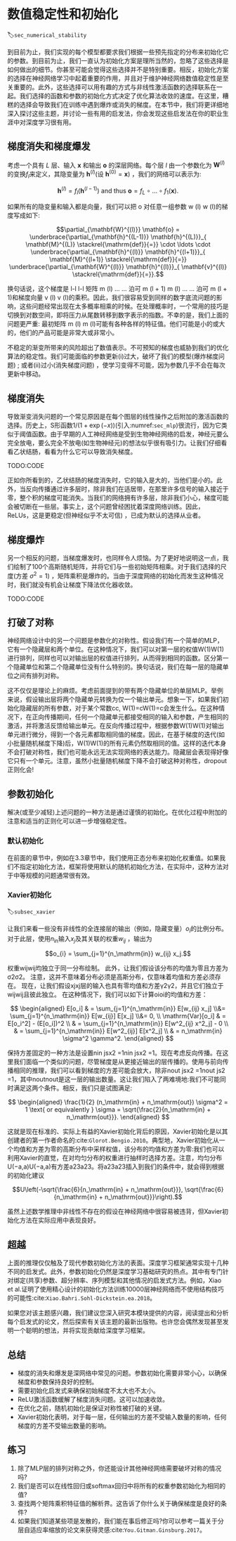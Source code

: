

<!--
 * @version:
 * @Author:  StevenJokess https://github.com/StevenJokess
 * @Date: 2020-08-28 16:01:54
 * @LastEditors:  StevenJokess https://github.com/StevenJokess
 * @LastEditTime: 2020-10-14 21:31:19
 * @Description:MT
 * @TODO::
 * @Reference:http://preview.d2l.ai/d2l-en/master/chapter_multilayer-perceptrons/numerical-stability-and-init.html
 *https://github.com/d2l-ai/d2l-en/edit/master/chapter_multilayer-perceptrons/numerical-stability-and-init.md
-->

# 数值稳定性和初始化
:label:`sec_numerical_stability`

到目前为止，我们实现的每个模型都要求我们根据一些预先指定的分布来初始化它的参数。到目前为止，我们一直认为初始化方案是理所当然的，忽略了这些选择是如何做出的细节。你甚至可能会觉得这些选择并不是特别重要。相反，初始化方案的选择在神经网络学习中起着重要的作用，并且对于维护神经网络数值稳定性是至关重要的。此外，这些选择可以用有趣的方式与非线性激活函数的选择联系在一起。我们选择的函数和参数的初始化方式决定了优化算法收敛的速度。在这里，糟糕的选择会导致我们在训练中遇到爆炸或消失的梯度。在本节中，我们将更详细地深入探讨这些主题，并讨论一些有用的启发法，你会发现这些启发法在你的职业生涯中对深度学习很有用。

## 梯度消失和梯度爆发

考虑一个具有 $L$ 层、输入 $\mathbf{x}$ 和输出 $\mathbf{o}$ 的深层网络。每个层 $l$ 由一个参数化为 $\mathbf{W}^{(l)}$的变换$f_l$来定义，其隐变量为 $\mathbf{h}^{(l)}$(设 $\mathbf{h}^{(0)} = \mathbf{x}$) ，我们的网络可以表示为:

$$\mathbf{h}^{(l)} = f_l (\mathbf{h}^{(l-1)}) \text{ and thus } \mathbf{o} = f_L \circ \ldots \circ f_1(\mathbf{x}).$$

如果所有的隐变量和输入都是向量，我们可以把 o 对任意一组参数 w (l) w (l)的梯度写成如下:

$$\partial_{\mathbf{W}^{(l)}} \mathbf{o} = \underbrace{\partial_{\mathbf{h}^{(L-1)}} \mathbf{h}^{(L)}}_{ \mathbf{M}^{(L)} \stackrel{\mathrm{def}}{=}} \cdot \ldots \cdot \underbrace{\partial_{\mathbf{h}^{(l)}} \mathbf{h}^{(l+1)}}_{ \mathbf{M}^{(l+1)} \stackrel{\mathrm{def}}{=}} \underbrace{\partial_{\mathbf{W}^{(l)}} \mathbf{h}^{(l)}}_{ \mathbf{v}^{(l)} \stackrel{\mathrm{def}}{=}}.$$

换句话说，这个梯度是 l-l l-l 矩阵 m (l) ... ... 泊可 m (l + 1) m (l) ... ... 泊可 m (l + 1)和梯度向量 v (l) v (l)的乘积。因此，我们很容易受到同样的数字底流问题的影响，这些问题经常出现在太多概率相乘的时候。在处理概率时，一个常用的技巧是切换到对数空间，即将压力从尾数转移到数字表示的指数。不幸的是，我们上面的问题更严重: 最初矩阵 m (l) m (l)可能有各种各样的特征值。他们可能是小的或大的，他们的产品可能是非常大或非常小。

不稳定的渐变所带来的风险超出了数值表示。不可预知的梯度也威胁到我们的优化算法的稳定性。我们可能面临的参数更新(i)过大，破坏了我们的模型(爆炸梯度问题) ; 或者(ii)过小(消失梯度问题) ，使学习变得不可能，因为参数几乎不会在每次更新中移动。

## 梯度消失

导致渐变消失问题的一个常见原因是在每个图层的线性操作之后附加的激活函数的选择。历史上，S形函数$1/(1 + \exp(-x))$(引入:numref:`sec_mlp`)很流行，因为它类似于阈值函数。由于早期的人工神经网络是受到生物神经网络的启发，神经元要么完全放电，要么完全不放电(如生物神经元)的想法似乎很有吸引力。让我们仔细看看乙状结肠，看看为什么它可以导致消失梯度。

TODO:CODE

正如你所看到的，乙状结肠的梯度消失时，它的输入是大的，当他们是小的。此外，当反向传播通过许多层时，除非我们在适居带，在那里许多信号的输入接近于零，整个积的梯度可能消失。当我们的网络拥有许多层，除非我们小心，梯度可能会被切断在一些层。事实上，这个问题曾经困扰着深度网络训练。因此，ReLUs，这是更稳定(但神经似乎不太可信) ，已成为默认的选择从业者。

## 梯度爆炸

另一个相反的问题，当梯度爆发时，也同样令人烦恼。为了更好地说明这一点，我们绘制了100个高斯随机矩阵，并将它们与一些初始矩阵相乘。对于我们选择的尺度(方差 $\sigma^2=1$) ，矩阵乘积是爆炸的。当由于深度网络的初始化而发生这种情况时，我们就没有机会让梯度下降法优化器收敛。

TODO:CODE

## 打破了对称

神经网络设计中的另一个问题是参数化的对称性。假设我们有一个简单的MLP，它有一个隐藏层和两个单位。在这种情况下，我们可以对第一层的权值W(1)W(1)进行排列，同样也可以对输出层的权值进行排列，从而得到相同的函数。区分第一个隐藏单位和第二个隐藏单位没有什么特别的。换句话说，我们在每一层的隐藏单位之间有排列对称。

这不仅仅是理论上的麻烦。考虑前面提到的带有两个隐藏单位的单层MLP。举例来说，假设输出层将两个隐藏单元转换为仅一个输出单元。想象一下，如果我们初始化隐藏层的所有参数，对于某个常数cc, W(1)=cW(1)=c会发生什么。在这种情况下，在正向传播期间，任何一个隐藏单元都接受相同的输入和参数，产生相同的激活，并将激活反馈给输出单元。在反向传播过程中，根据参数W(1)W(1)对输出单元进行微分，得到一个各元素都取相同值的梯度。因此，在基于梯度的迭代(如小批量随机梯度下降)后，W(1)W(1)的所有元素仍然取相同的值。这样的迭代本身不会打破对称性，我们也可能永远无法实现网络的表达能力。隐藏层会表现得好像它只有一个单元。注意，虽然小批量随机梯度下降不会打破这种对称性，dropout正则化会!

## 参数初始化

解决(或至少减轻)上述问题的一种方法是通过谨慎的初始化。在优化过程中附加的注意和适当的正则化可以进一步增强稳定性。

### 默认初始化

在前面的章节中，例如在3.3章节中，我们使用正态分布来初始化权重值。如果我们不指定初始化方法，框架将使用默认的随机初始化方法，在实际中，这种方法对于中等规模的问题通常很有效。

### Xavier初始化
:label:`subsec_xavier`

让我们来看一些没有非线性的全连接层的输出（例如，隐藏变量）$o_{i}$的比例分布。 对于此层，使用$n_\mathrm{in}$输入$x_j$及其关联的权重$w_{ij}$ ，输出为

$$o_{i} = \sum_{j=1}^{n_\mathrm{in}} w_{ij} x_j.$$

权重wijwij均独立于同一分布绘制。 此外，让我们假设该分布的均值为零且方差为σ2σ2。 注意，这并不意味着分布必须是高斯分布，仅意味着均值和方差必须存在。 现在，让我们假设xjxj层的输入也具有零均值和方差γ2γ2，并且它们独立于wijwij且彼此独立。 在这种情况下，我们可以如下计算oioi的均值和方差：

$$
\begin{aligned}
    E[o_i] & = \sum_{j=1}^{n_\mathrm{in}} E[w_{ij} x_j] \\&= \sum_{j=1}^{n_\mathrm{in}} E[w_{ij}] E[x_j] \\&= 0, \\
    \mathrm{Var}[o_i] & = E[o_i^2] - (E[o_i])^2 \\
        & = \sum_{j=1}^{n_\mathrm{in}} E[w^2_{ij} x^2_j] - 0 \\
        & = \sum_{j=1}^{n_\mathrm{in}} E[w^2_{ij}] E[x^2_j] \\
        & = n_\mathrm{in} \sigma^2 \gamma^2.
\end{aligned}
$$

保持方差固定的一种方法是设置nin jsx2 =1nin jsx2 =1。现在考虑反向传播。在这里我们面临一个类似的问题，尽管梯度是从更接近输出的层传播的。使用与前向传播相同的推理，我们可以看到梯度的方差可能会放大，除非nout jsx2 =1nout js2 =1，其中noutnout是这一层的输出数量。这让我们陷入了两难境地:我们不可能同时满足这两个条件。相反，我们只是试图满足:

$$
\begin{aligned}
\frac{1}{2} (n_\mathrm{in} + n_\mathrm{out}) \sigma^2 = 1 \text{ or equivalently }
\sigma = \sqrt{\frac{2}{n_\mathrm{in} + n_\mathrm{out}}}.
\end{aligned}
$$

这就是现在标准的、实际上有益的Xavier初始化背后的原因，Xavier初始化是以其创建者的第一作者命名的:cite:`Glorot.Bengio.2010`。典型地，Xavier初始化从一个均值和方差为零的高斯分布中采样权值，该分布的均值和方差为零:我们也可以利用Xavier的直觉，在对均匀分布的权重进行抽样时选择方差。注意，均匀分布U(−a,a)U(−a,a)有方差a23a23。将a23a23插入到我们的条件中，就会得到根据的初始化建议

$$U\left(-\sqrt{\frac{6}{n_\mathrm{in} + n_\mathrm{out}}}, \sqrt{\frac{6}{n_\mathrm{in} + n_\mathrm{out}}}\right).$$

虽然上述数学推理中非线性不存在的假设在神经网络中很容易被违背，但Xavier初始化方法在实际应用中表现良好。

## 超越

上面的推理仅仅触及了现代参数初始化方法的表面。深度学习框架通常实现十几种不同的启发式。此外，参数初始化仍然是深度学习基础研究的热点。其中有专门针对绑定(共享)参数、超分辨率、序列模型和其他情况的启发式方法。例如，Xiao et al.证明了使用精心设计的初始化方法训练10000层神经网络而不使用结构技巧的可能性:cite:`Xiao.Bahri.Sohl-Dickstein.ea.2018`。

如果您对该主题感兴趣，我们建议您深入研究本模块提供的内容，阅读提出和分析每个启发式的论文，然后探索有关该主题的最新出版物。也许您会偶然发现甚至发明一个聪明的想法，并将实现贡献给深度学习框架。

## 总结

* 梯度的消失和爆发是深网络中常见的问题。参数初始化需要非常小心，以确保梯度和参数保持良好的控制。
* 需要初始化启发式来确保初始梯度不太大也不太小。
* ReLU激活函数缓解了梯度消失问题。这可以加速收敛。
* 在优化之前，随机初始化是保证对称性被打破的关键。
* Xavier初始化表明，对于每一层，任何输出的方差不受输入数量的影响，任何梯度的方差不受输出数量的影响。

## 练习

1. 除了MLP层的排列对称之外，你还能设计其他神经网络需要破坏对称的情况吗?
1. 我们是否可以在线性回归或softmax回归中将所有的权重参数初始化为相同的值?
1. 查找两个矩阵乘积特征值的解析界。这告诉了你什么关于确保梯度是良好的条件?
1. 如果我们知道某些项是发散的，我们能在事后修正吗?你可以参考一篇关于分层自适应率缩放的论文来获得灵感:cite:`You.Gitman.Ginsburg.2017`。
